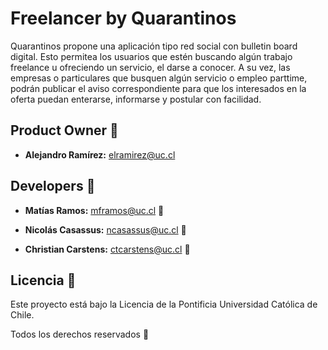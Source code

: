 # Freelancer by Quarantinos

Quarantinos propone una aplicación tipo red social con bulletin board digital. Esto permitea los usuarios que estén buscando algún trabajo freelance u ofreciendo un servicio, el darse a conocer. A su vez, las empresas o particulares que busquen algún servicio o empleo parttime, podrán publicar el aviso correspondiente para que los interesados en la oferta puedan enterarse, informarse y postular con facilidad.

## Product Owner :robot:

* **Alejandro Ramírez:** elramirez@uc.cl

## Developers :construction_worker:

* **Matías Ramos:** mframos@uc.cl :lipstick:

* **Nicolás Casassus:** ncasassus@uc.cl :beers:

* **Christian Carstens:** ctcarstens@uc.cl :tada:



## Licencia 📄

Este proyecto está bajo la Licencia de la Pontificia Universidad Católica de Chile.

Todos los derechos reservados :rotating_light:
